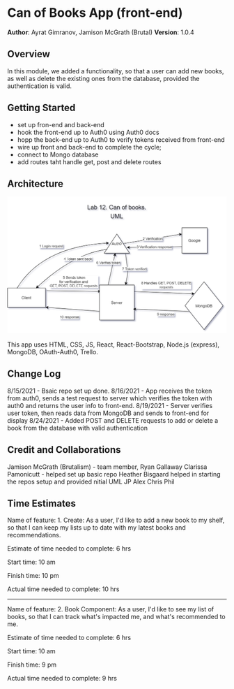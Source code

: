 # Can of Books App (front-end)

**Author**: Ayrat Gimranov, Jamison McGrath (Brutal)
**Version**: 1.0.4

## Overview
<!-- Provide a high level overview of what this application is and why you are building it, beyond the fact that it's an assignment for this class. (i.e. What's your problem domain?) -->
In this module, we added a functionality, so that a user can add new books, as well as delete the existing ones from the database, provided the authentication is valid.

## Getting Started
<!-- What are the steps that a user must take in order to build this app on their own machine and get it running? -->
- set up fron-end and back-end
- hook the front-end up to Auth0 using Auth0 docs
- hopp the back-end up to Auth0 to verify tokens received from front-end
- wire up front and back-end to complete the cycle;
- connect to Mongo database
- add routes taht handle get, post and delete routes

## Architecture
<!-- Provide a detailed description of the application design. What technologies (languages, libraries, etc) you're using, and any other relevant design information. -->
![WRRC](./img/Lab13_UML.png)

This app uses HTML, CSS, JS, React, React-Bootstrap, Node.js (express), MongoDB, OAuth-Auth0, Trello.  

## Change Log
<!-- Use this area to document the iterative changes made to your application as each feature is successfully implemented. Use time stamps. Here's an example:

01-01-2001 4:59pm - Application now has a fully-functional express server, with a GET route for the location resource. -->
8/15/2021 - Bsaic repo set up done.
8/16/2021 - App receives the token from auth0, sends a test request to server which verifies the token with auth0 and returns the user info to front-end.
8/19/2021 - Server verifies user token, then reads data from MongoDB and sends to front-end for display
8/24/2021 - Added POST and DELETE requests to add or delete a book from the database with valid authentication


## Credit and Collaborations
<!-- Give credit (and a link) to other people or resources that helped you build this application. -->
Jamison McGrath (Brutalism) - team member,
Ryan Gallaway
Clarissa Pamonicutt - helped set up basic repo
Heather Bisgaard helped in starting the repos setup and provided nitial UML
JP
Alex
Chris
Phil

## Time Estimates

Name of feature: 1. Create: As a user, I'd like to add a new book to my shelf, so that I can keep my lists up to date with my latest books and recommendations.

Estimate of time needed to complete: 6 hrs

Start time:  10 am

Finish time:  10 pm

Actual time needed to complete:  10 hrs

---------------------------------

Name of feature: 2. Book Component: As a user, I'd like to see my list of books, so that I can track what's impacted me, and what's recommended to me.

Estimate of time needed to complete: 6 hrs

Start time: 10 am

Finish time:  9 pm

Actual time needed to complete:  9 hrs
